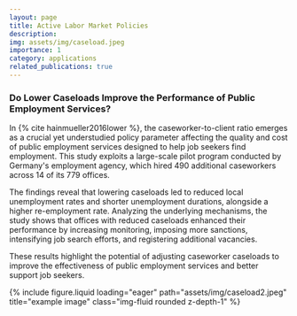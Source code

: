 ```yaml
---
layout: page
title: Active Labor Market Policies
description: 
img: assets/img/caseload.jpeg
importance: 1
category: applications
related_publications: true
---
```


### Do Lower Caseloads Improve the Performance of Public Employment Services?

In {% cite hainmueller2016lower %}, the caseworker-to-client ratio emerges as a crucial yet understudied policy parameter affecting the quality and cost of public employment services designed to help job seekers find employment. This study exploits a large-scale pilot program conducted by Germany's employment agency, which hired 490 additional caseworkers across 14 of its 779 offices.  

The findings reveal that lowering caseloads led to reduced local unemployment rates and shorter unemployment durations, alongside a higher re-employment rate. Analyzing the underlying mechanisms, the study shows that offices with reduced caseloads enhanced their performance by increasing monitoring, imposing more sanctions, intensifying job search efforts, and registering additional vacancies.  

These results highlight the potential of adjusting caseworker caseloads to improve the effectiveness of public employment services and better support job seekers.


<div class="row">
    <div class="col-sm mt-3 mt-md-0">
        {% include figure.liquid loading="eager" path="assets/img/caseload2.jpeg" title="example image" class="img-fluid rounded z-depth-1" %}
    </div>
</div>
<div class="caption">
</div>

